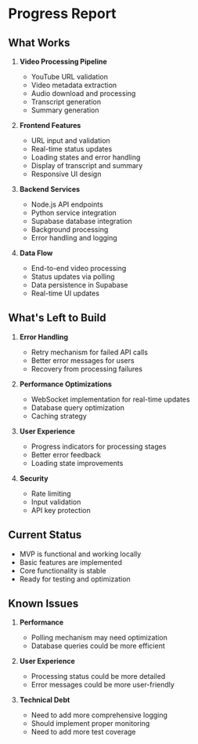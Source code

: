 # Progress Report

## What Works
1. **Video Processing Pipeline**
   - YouTube URL validation
   - Video metadata extraction
   - Audio download and processing
   - Transcript generation
   - Summary generation

2. **Frontend Features**
   - URL input and validation
   - Real-time status updates
   - Loading states and error handling
   - Display of transcript and summary
   - Responsive UI design

3. **Backend Services**
   - Node.js API endpoints
   - Python service integration
   - Supabase database integration
   - Background processing
   - Error handling and logging

4. **Data Flow**
   - End-to-end video processing
   - Status updates via polling
   - Data persistence in Supabase
   - Real-time UI updates

## What's Left to Build
1. **Error Handling**
   - Retry mechanism for failed API calls
   - Better error messages for users
   - Recovery from processing failures

2. **Performance Optimizations**
   - WebSocket implementation for real-time updates
   - Database query optimization
   - Caching strategy

3. **User Experience**
   - Progress indicators for processing stages
   - Better error feedback
   - Loading state improvements

4. **Security**
   - Rate limiting
   - Input validation
   - API key protection

## Current Status
- MVP is functional and working locally
- Basic features are implemented
- Core functionality is stable
- Ready for testing and optimization

## Known Issues
1. **Performance**
   - Polling mechanism may need optimization
   - Database queries could be more efficient

2. **User Experience**
   - Processing status could be more detailed
   - Error messages could be more user-friendly

3. **Technical Debt**
   - Need to add more comprehensive logging
   - Should implement proper monitoring
   - Need to add more test coverage 
